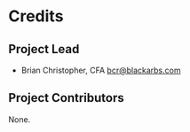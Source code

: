 Credits
=======

Project Lead
----------------

* Brian Christopher, CFA <bcr@blackarbs.com>

Project Contributors
------------

None.
